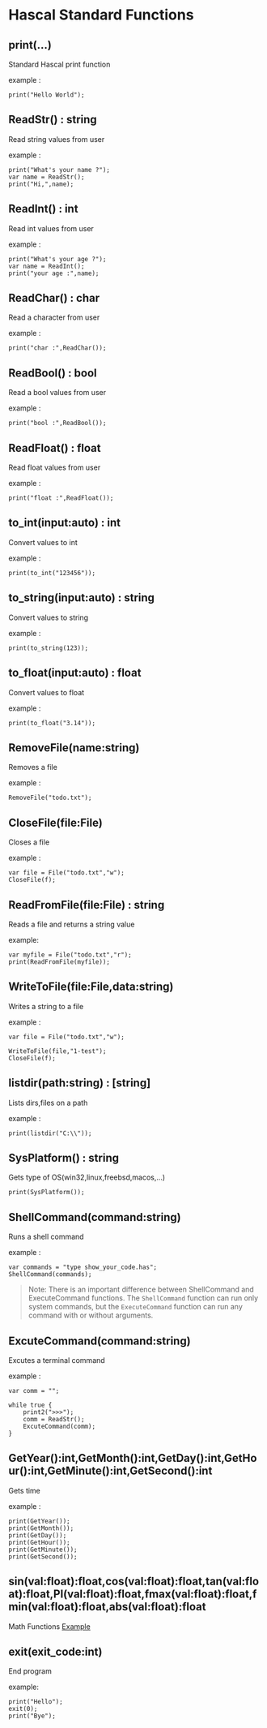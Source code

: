 # Hascal Standard Functions

## print(...)
Standard Hascal print function

example :
```
print("Hello World");
```
## ReadStr() : string
Read string values from user

example :
```
print("What's your name ?");
var name = ReadStr();
print("Hi,",name);
```

## ReadInt() : int
Read int values from user

example :
```
print("What's your age ?");
var name = ReadInt();
print("your age :",name);
```

## ReadChar() : char
Read a character from user

example :
```
print("char :",ReadChar());
```

## ReadBool() : bool
Read a bool values from user

example :
```
print("bool :",ReadBool());
```

## ReadFloat() : float
Read float values from user

example :
```
print("float :",ReadFloat());
```

## to_int(input:auto) : int
Convert values to int

example :
```
print(to_int("123456"));
```

## to_string(input:auto) : string
Convert values to string

example :
```
print(to_string(123));
```

## to_float(input:auto) : float
Convert values to float

example :
```
print(to_float("3.14"));
```

## RemoveFile(name:string)
Removes a file

example :
```
RemoveFile("todo.txt");
```

## CloseFile(file:File)
Closes a file

example :
```
var file = File("todo.txt","w");
CloseFile(f);
```

## ReadFromFile(file:File) : string
Reads a file and returns a string value

example:
```
var myfile = File("todo.txt","r");
print(ReadFromFile(myfile));
```

## WriteToFile(file:File,data:string)
Writes a string to a file

example :
```
var file = File("todo.txt","w");

WriteToFile(file,"1-test");
CloseFile(f);
```

## listdir(path:string) : [string]
Lists dirs,files on a path

example :
```
print(listdir("C:\\"));
```

## SysPlatform() : string
Gets type of OS(win32,linux,freebsd,macos,...)

```
print(SysPlatform());
```

## ShellCommand(command:string)
Runs a shell command

example :
```
var commands = "type show_your_code.has";
ShellCommand(commands);
```

> Note: There is an important difference between ShellCommand and ExecuteCommand functions.
> The `ShellCommand` function can run only system commands, but the `ExecuteCommand` function can run any command with or without arguments.

## ExcuteCommand(command:string)
Excutes a terminal command

example :
```
var comm = "";

while true {
    print2(">>>");
    comm = ReadStr();
    ExcuteCommand(comm);
}
```

## GetYear():int,GetMonth():int,GetDay():int,GetHour():int,GetMinute():int,GetSecond():int
Gets time

example :
```
print(GetYear());
print(GetMonth());
print(GetDay());
print(GetHour());
print(GetMinute());
print(GetSecond());
```

## sin(val:float):float,cos(val:float):float,tan(val:float):float,PI(val:float):float,fmax(val:float):float,fmin(val:float):float,abs(val:float):float
Math Functions
[Example](https://github.com/hascal/hascal/tree/main/tests/math)

## exit(exit_code:int)
End program

example:
```
print("Hello");
exit(0);
print("Bye");
```
